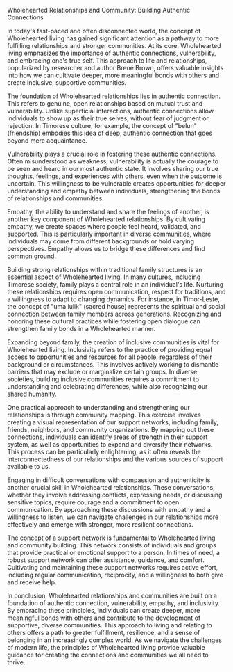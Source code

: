 Wholehearted Relationships and Community: Building Authentic Connections

In today's fast-paced and often disconnected world, the concept of Wholehearted living has gained significant attention as a pathway to more fulfilling relationships and stronger communities. At its core, Wholehearted living emphasizes the importance of authentic connections, vulnerability, and embracing one's true self. This approach to life and relationships, popularized by researcher and author Brené Brown, offers valuable insights into how we can cultivate deeper, more meaningful bonds with others and create inclusive, supportive communities.

The foundation of Wholehearted relationships lies in authentic connection. This refers to genuine, open relationships based on mutual trust and vulnerability. Unlike superficial interactions, authentic connections allow individuals to show up as their true selves, without fear of judgment or rejection. In Timorese culture, for example, the concept of "belun" (friendship) embodies this idea of deep, authentic connection that goes beyond mere acquaintance.

Vulnerability plays a crucial role in fostering these authentic connections. Often misunderstood as weakness, vulnerability is actually the courage to be seen and heard in our most authentic state. It involves sharing our true thoughts, feelings, and experiences with others, even when the outcome is uncertain. This willingness to be vulnerable creates opportunities for deeper understanding and empathy between individuals, strengthening the bonds of relationships and communities.

Empathy, the ability to understand and share the feelings of another, is another key component of Wholehearted relationships. By cultivating empathy, we create spaces where people feel heard, validated, and supported. This is particularly important in diverse communities, where individuals may come from different backgrounds or hold varying perspectives. Empathy allows us to bridge these differences and find common ground.

Building strong relationships within traditional family structures is an essential aspect of Wholehearted living. In many cultures, including Timorese society, family plays a central role in an individual's life. Nurturing these relationships requires open communication, respect for traditions, and a willingness to adapt to changing dynamics. For instance, in Timor-Leste, the concept of "uma lulik" (sacred house) represents the spiritual and social connection between family members across generations. Recognizing and honoring these cultural practices while fostering open dialogue can strengthen family bonds in a Wholehearted manner.

Expanding beyond family, the creation of inclusive communities is vital for Wholehearted living. Inclusivity refers to the practice of providing equal access to opportunities and resources for all people, regardless of their background or circumstances. This involves actively working to dismantle barriers that may exclude or marginalize certain groups. In diverse societies, building inclusive communities requires a commitment to understanding and celebrating differences, while also recognizing our shared humanity.

One practical approach to understanding and strengthening our relationships is through community mapping. This exercise involves creating a visual representation of our support networks, including family, friends, neighbors, and community organizations. By mapping out these connections, individuals can identify areas of strength in their support system, as well as opportunities to expand and diversify their networks. This process can be particularly enlightening, as it often reveals the interconnectedness of our relationships and the various sources of support available to us.

Engaging in difficult conversations with compassion and authenticity is another crucial skill in Wholehearted relationships. These conversations, whether they involve addressing conflicts, expressing needs, or discussing sensitive topics, require courage and a commitment to open communication. By approaching these discussions with empathy and a willingness to listen, we can navigate challenges in our relationships more effectively and emerge with stronger, more resilient connections.

The concept of a support network is fundamental to Wholehearted living and community building. This network consists of individuals and groups that provide practical or emotional support to a person. In times of need, a robust support network can offer assistance, guidance, and comfort. Cultivating and maintaining these support networks requires active effort, including regular communication, reciprocity, and a willingness to both give and receive help.

In conclusion, Wholehearted relationships and communities are built on a foundation of authentic connection, vulnerability, empathy, and inclusivity. By embracing these principles, individuals can create deeper, more meaningful bonds with others and contribute to the development of supportive, diverse communities. This approach to living and relating to others offers a path to greater fulfillment, resilience, and a sense of belonging in an increasingly complex world. As we navigate the challenges of modern life, the principles of Wholehearted living provide valuable guidance for creating the connections and communities we all need to thrive.